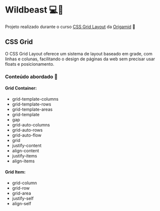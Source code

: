 # Wildbeast :computer::purple_heart:

Projeto realizado durante o curso <a href="https://www.origamid.com/curso/css-grid-layout/" target="_blank">CSS Grid Layout</a> da <a href="https://www.origamid.com/" target="_blank">Origamid</a> :wolf:

## CSS Grid
O CSS Grid Layout oferece um sistema de layout baseado em grade, com linhas e colunas, facilitando o design de páginas da web sem precisar usar floats e posicionamento.

### Conteúdo abordado :page_with_curl:
#### Grid Container:
<ul>
  <li>grid-template-columns</li>
  <li>grid-template-rows</li>
  <li>grid-template-areas</li>
  <li>grid-template</li>
  <li>gap</li>
  <li>grid-auto-columns</li>
  <li>grid-auto-rows</li>
  <li>grid-auto-flow</li>
  <li>grid</li>
  <li>justify-content</li>
  <li>align-content</li>
  <li>justify-items</li>
  <li>align-items</li>
</ul>

#### Grid Item:
<ul>
  <li>grid-column</li>
  <li>grid-row</li>
  <li>grid-area</li>
  <li>justify-self</li>
  <li>align-self</li>
</ul>
